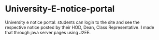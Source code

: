 # University-E-notice-portal
University e notice portal: students can login to the site and see the respective notice posted by their HOD, Dean, Class Representative. I made that through java server pages using J2EE.
